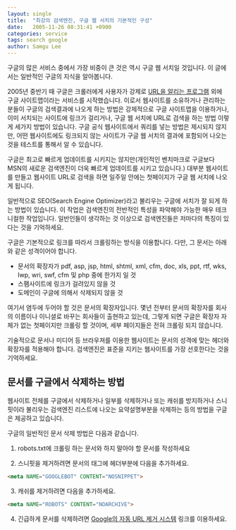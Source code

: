 ```yaml
---
layout: single
title:  "최강의 검색엔진, 구글 웹 서치의 기본적인 구성"
date:   2005-11-26 08:31:41 +0900
categories: service
tags: search google
author: Samgu Lee
---
```

구글의 많은 서비스 중에서 가장 비중이 큰 것은 역시 구글 웹 서치일 것입니다. 이 글에서는 일반적인 구글의 지식을 알아봅니다.

2005년 중반기 때 구글은 크롤러에게 사용자가 강제로 [URL을 알리는 프로그램](http://www.google.com/addurl/?continue=/addurl) 외에 구글 사이트맵이라는 서비스를 시작했습니다. 이로서 웹사이트를 소유하거나 관리하는 분들이 구글의 검색결과에 나오게 하는 방법은 강제적으로 구글 사이트맵을 이용하거나, 이미 서치되는 사이트에 링크가 걸리거나, 구글 웹 서치에 URL로 검색을 하는 방법 이렇게 세가지 방법이 있습니다. 구글 공식 웹사이트에서 쿼리를 넣는 방법은 제시되지 않지만, 어떤 웹사이트에도 링크되지 않는 사이트가 구글 웹 서치의 결과에 포함되어 나오는 것을 테스트를 통해서 알 수 있습니다.

구글은 최고로 빠르게 업데이트를 시키지는 않지만(개인적인 벤치마크로 구글보다 MSN의 새로운 검색엔진이 더욱 빠르게 업데이트를 시키고 있습니다.) 대부분 웹사이트를 만들고 웹사이트 URL로 검색을 하면 일주일 안에는 첫페이지가 구글 웹 서치에 나오게 됩니다.

일반적으로 SEO(Search Engine Optimizer)라고 불리우는 구글에 서치가 잘 되게 하는 방법이 있습니다. 이 작업은 검색엔진의 전반적인 특성을 파악해야 가능한 매우 테크니컬한 작업입니다. 일반인들이 생각하는 것 이상으로 검색엔진들은 저마다의 특징이 있다는 것을 기억하세요.

구글은 기본적으로 링크를 따라서 크롤링하는 방식을 이용합니다. 다만, 그 문서는 아래와 같은 성격이어야 합니다.

- 문서의 확장자가 pdf, asp, jsp, html, shtml, xml, cfm, doc, xls, ppt, rtf, wks, lwp, wri, swf, cfm 및 php 중에 한가지 일 것
- 스팸사이트에 링크가 걸려있지 않을 것
- 도메인이 구글에 의해서 삭제되지 않을 것

여기서 염두에 두어야 할 것은 문서의 확장자입니다. 몇년 전부터 문서의 확장자를 회사의 이름이나 이니셜로 바꾸는 회사들이 출현하고 있는데, 그렇게 되면 구글은 확장자 자체가 없는 첫페이지만 크롤링 할 것이며, 세부 페이지들은 전혀 크롤링 되지 않습니다.

기술적으로 문서나 미디어 등 브라우져를 이용한 웹사이트는 문서의 성격에 맞는 헤더와 확장자를 적용해야 합니다. 검색엔진은 표준을 지키는 웹사이트를 가장 선호한다는 것을 기억하세요.

## 문서를 구글에서 삭제하는 방법

웹사이트 전체를 구글에서 삭제하거나 일부를 삭제하거나 또는 캐쉬를 방지하거나 스니핏이라 불리우는 검색엔진 리스트에 나오는 요약설명부분을 삭제하는 등의 방법을 구글은 제공하고 있습니다.

구글의 일반적인 문서 삭제 방법은 다음과 같습니다.

1. robots.txt에 크롤링 하는 문서와 하지 말아야 할 문서를 작성하세요

2. 스니핏을 제거하려면 문서의 태그에 헤더부분에 다음을 추가하세요.

```html
<meta NAME="GOOGLEBOT" CONTENT="NOSNIPPET">
```

3. 캐쉬를 제거하려면 다음을 추가하세요.

```html
<meta NAME="ROBOTS" CONTENT="NOARCHIVE">
```

4. 긴급하게 문서를 삭제하려면 [Google의 자동 URL 제거 시스템](http://services.google.com:8882/urlconsole/controller) 링크를 이용하세요.
